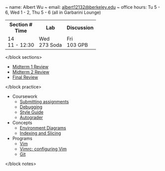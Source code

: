 ~ name: Albert Wu
~ email: albert12132@berkeley.edu
~ office hours: Tu 5 - 6, Wed 1 - 2, Thu 5 - 6 (all in Garbarini Lounge)

<block sections>

<table>
  <tr>
    <th>Section #<br/>Time</th>
    <th>Lab</th>
    <th>Discussion</th>
  </tr>
  <tr>
    <td>14<br/>11 - 12:30</td>
    <td>Wed<br/>273 Soda</td>
    <td>Fri<br/>103 GPB</td>
  </tr>
</table>

</block sections>

<block practice>

* [Midterm 1 Review](review/mt1)
* [Midterm 2 Review](review/mt2)
* [Final Review](review/final)

</block practice>

<block notes>

* Coursework
    * [Submitting assignments](notes/submission)
    * [Debugging](notes/debugging)
    * [Style Guide](notes/style_guide)
    * [Autograder](notes/autograder)
* Concepts
    * [Environment Diagrams](notes/environments)
    * [Indexing and Slicing](notes/indexing)
* Programs
    * [Vim](notes/vim)
    * [Vimrc: configuring Vim](notes/vimrc)
    * [Git](notes/git)

</block notes>

